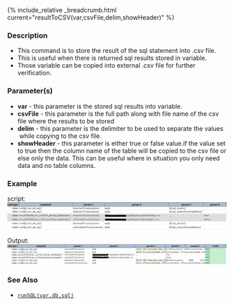 {% include_relative _breadcrumb.html current="resultToCSV(var,csvFile,delim,showHeader)" %}


### Description
- This command is to store the result of the sql statement into .csv file.
- This is useful when there is returned sql results stored in variable.
- Those variable can be copied into external .csv file for further verification.


### Parameter(s)
- **var** \- this parameter is the stored sql results into variable.
- **csvFile** \- this parameter is the full path along with file name of the csv file where the results to be stored
- **delim** \- this parameter is the delimiter to be used to separate the values  while copying to the csv file.
- **showHeader** \- this parameter is either true or false value.if the value set to true then the column name of 
  the table will be copied to the csv file or else only the data.  This can be useful where in situation you only 
  need data and no table columns.


### Example
script:<br/>
![](image/resultToCSV_01.png)

Output:<br/>
![](image/resultToCSV_02.png)


### See Also
- [`runSQL(var,db,sql)`](runSQL(var,db,sql))
